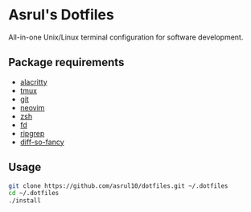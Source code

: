 # Asrul's Dotfiles
All-in-one Unix/Linux terminal configuration for software development.

## Package requirements
- [alacritty](https://github.com/alacritty/alacritty)
- [tmux](https://github.com/tmux/tmux)
- [git](https://git-scm.com/downloads)
- [neovim](https://github.com/neovim/neovim)
- [zsh](https://github.com/ohmyzsh/ohmyzsh)
- [fd](https://github.com/sharkdp/fd)
- [ripgrep](https://github.com/burntsushi/ripgrep)
- [diff-so-fancy](https://github.com/so-fancy/diff-so-fancy)

## Usage
```bash
git clone https://github.com/asrul10/dotfiles.git ~/.dotfiles
cd ~/.dotfiles
./install
```
